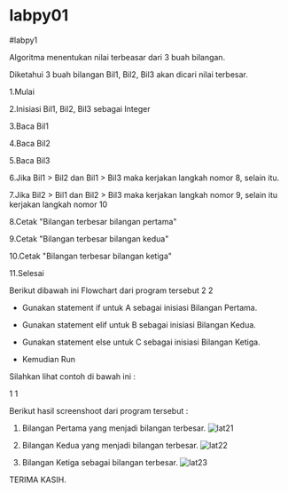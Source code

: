 # labpy01

#labpy1

Algoritma menentukan nilai terbeasar dari 3 buah bilangan.

Diketahui 3 buah bilangan Bil1, Bil2, Bil3 akan dicari nilai terbesar.

1.Mulai

2.Inisiasi Bil1, Bil2, Bil3 sebagai Integer

3.Baca Bil1

4.Baca Bil2

5.Baca Bil3

6.Jika Bil1 > Bil2 dan Bil1 > Bil3 maka kerjakan langkah nomor 8, selain itu.

7.Jika Bil2 > Bil1 dan Bil2 > Bil3 maka kerjakan langkah nomor 9, selain itu kerjakan langkah nomor 10

8.Cetak "Bilangan terbesar bilangan pertama"

9.Cetak "Bilangan terbesar bilangan kedua"

10.Cetak "Bilangan terbesar bilangan ketiga"

11.Selesai

Berikut dibawah ini Flowchart dari program tersebut
2 2

- Gunakan statement if untuk A sebagai inisiasi Bilangan Pertama.

- Gunakan statement elif untuk B sebagai inisiasi Bilangan Kedua.

- Gunakan statement else untuk C sebagai inisiasi Bilangan Ketiga.

- Kemudian Run

Silahkan lihat contoh di bawah ini :

1 1

Berikut hasil screenshoot dari program tersebut :

1. Bilangan Pertama yang menjadi bilangan terbesar.
![lat21](https://user-images.githubusercontent.com/46749109/52728786-81ea9d00-2fea-11e9-9503-afd68076b3e3.JPG)

2. Bilangan Kedua yang menjadi bilangan terbesar. 
![lat22](https://user-images.githubusercontent.com/46749109/52729182-4ac8bb80-2feb-11e9-8372-1f93c37ca085.JPG)

3. Bilangan Ketiga sebagai bilangan terbesar. 
![lat23](https://user-images.githubusercontent.com/46749109/52729229-5ddb8b80-2feb-11e9-8631-4395aa352af0.JPG)

TERIMA KASIH.
